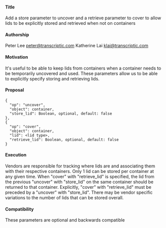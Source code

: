 ﻿#### **Title**
Add a store parameter to uncover and a retrieve parameter to cover to allow lids to be explicitly stored and retrieved when not on containers

#### **Authorship**
Peter Lee <peter@transcriptic.com>
Katherine Lai <klai@transcriptic.com>


#### **Motivation**
It's useful to be able to keep lids from containers when a container needs to be temporarily uncovered and used. These parameters allow us to be able to explicitly specify storing and retrieving lids.


#### **Proposal**
```
{
  "op": "uncover",
  "object": container,
  "store_lid": Boolean, optional, default: false
},
{
  "op": "cover",
  "object": container,
  "lid": <lid type>,
  "retrieve_lid": Boolean, optional, default: false
}
```

#### **Execution**
Vendors are responsible for tracking where lids are and associating them with their respective containers. Only 1 lid can be stored per container at any given time. When "cover" with "retrieve_lid" is specified, the lid from the previous "uncover" with "store_lid" on the same container should be returned to that container. Explicitly, "cover" with "retrieve_lid" must be preceded by a "uncover" with "store_lid". There may be vendor specific variations to the number of lids that can be stored overall.


#### **Compatibility**
These parameters are optional and backwards compatible
